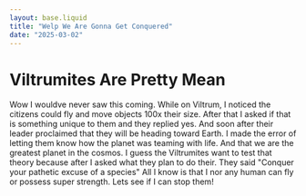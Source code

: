 ```yaml
---
layout: base.liquid
title: "Welp We Are Gonna Get Conquered"
date: "2025-03-02"
---
```


# Viltrumites Are Pretty Mean

Wow I wouldve never saw this coming. While on Viltrum, I noticed the citizens could fly and move objects 100x their size.
After that I asked if that is something unique to them and they replied yes. And soon after their leader proclaimed that they will be heading toward Earth.
I made the error of letting them know how the planet was teaming with life. And that we are the greatest planet in the cosmos.
I guess the Viltrumites want to test that theory because after I asked what they plan to do their. They said "Conquer your pathetic excuse of a species" 
All I know is that I nor any human can fly or possess super strength. Lets see if I can stop them!